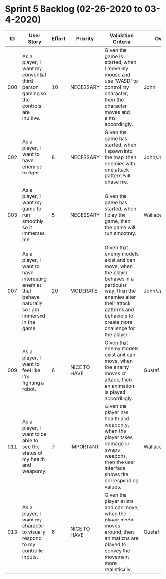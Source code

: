 # Sprint 5 Backlog (02-26-2020 to 03-4-2020)
| ID | User Story | Effort | Priority | Validation Criteria | Owner |
|----|------------|--------|----------|---------------------|-------|
| 000 | As a player, I want my convential third person gaming so the controls are inuitive. | 10 | NECESSARY | Given the game is started, when I move my mouse and use 'WASD' to control my character, then the character moves and aims accordingly. | John |
| 002 | As a player, I want to have enemies to fight. | 8 | NECESSARY | Given the game has started, when I spawn into the map, then enemies with one attack pattern will chase me. | John/Jacqueline |
| 003 | As a player, I want my game to run smoothly so it immerses me. | 5 | NECESSARY | Given the game has started, when I play the game, then the game will run smoothly. | Wallace |
| 007 | As a player, I want to have interesting enemies that behave naturally so I am immersed in the game | 20 | MODERATE | Given that enemy models exist and can move, when the player behaves in a particular way, then the enemies alter their attack patterns and behaviors to create more challenge for the player. | John/Jacqueline |
| 009 | As a player, I want to feel like I'm fighting a robot. | 6 | NICE TO HAVE | Given that enemy models exist and can move, when the enemy moves or attack, then an animation is played accordingly. | Gustaf |
| 011 | As a player, I want to be able to see the status of my health and weaponry. | 7 | IMPORTANT | Given the player has health and weaponry, when the player takes damage or swaps weapons, then the user interface shows the corresponding values. | Wallace |
| 013 | As a player, I want my character to visually respond to my controller inputs. | 6 | NICE TO HAVE | Given the player exists and can move, when the player model moves around, then animations are played to convey the movement more realistically. | Gustaf |
